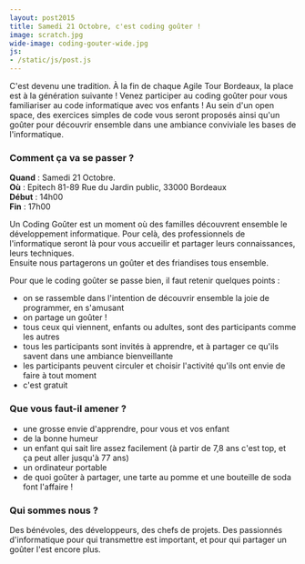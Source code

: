 ```yaml
---
layout: post2015
title: Samedi 21 Octobre, c'est coding goûter !
image: scratch.jpg
wide-image: coding-gouter-wide.jpg
js:
- /static/js/post.js
---
```


C'est devenu une tradition. À la fin de chaque Agile Tour Bordeaux, la place est à la génération suivante ! 
Venez participer au coding goûter pour vous familiariser au code informatique avec vos enfants ! 
Au sein d'un open space, des exercices simples de code vous seront proposés ainsi qu'un goûter pour découvrir ensemble 
dans une ambiance conviviale les bases de l'informatique.   

<!--more-->                                         


### Comment ça va se passer ?

**Quand** : Samedi 21 Octobre.        
**Où** : Epitech 81-89 Rue du Jardin public, 33000 Bordeaux    
**Début** : 14h00    
**Fin** : 17h00
    
Un Coding Goûter est un moment où des familles découvrent ensemble le développement informatique.
Pour celà, des professionnels de l'informatique seront là pour vous accueilir et partager leurs connaissances, leurs techniques.   
Ensuite nous partagerons un goûter et des friandises tous ensemble.

Pour que le coding goûter se passe bien, il faut retenir quelques points : 

* on se rassemble dans l'intention de découvrir ensemble la joie de programmer, en s'amusant
* on partage un goûter !
* tous ceux qui viennent, enfants ou adultes, sont des participants comme les autres 
* tous les participants sont invités à apprendre, et à partager ce qu'ils savent dans une ambiance bienveillante
* les participants peuvent circuler et choisir l'activité qu'ils ont envie de faire à tout moment
* c'est gratuit

### Que vous faut-il amener ?
* une grosse envie d'apprendre, pour vous et vos enfant  
* de la bonne humeur
* un enfant qui sait lire assez facilement (à partir de 7,8 ans c'est top, et ça peut aller jusqu'à 77 ans)
* un ordinateur portable
* de quoi goûter à partager, une tarte au pomme et une bouteille de soda font l'affaire !

### Qui sommes nous ?

Des bénévoles, des développeurs, des chefs de projets. Des passionnés d'informatique pour qui transmettre est important, 
et pour qui partager un goûter l'est encore plus. 
